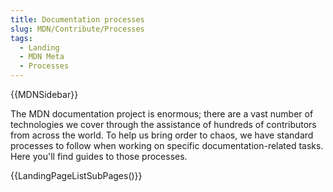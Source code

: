 ```yaml
---
title: Documentation processes
slug: MDN/Contribute/Processes
tags:
  - Landing
  - MDN Meta
  - Processes
---
```

{{MDNSidebar}}

The MDN documentation project is enormous; there are a vast number of technologies we cover through the assistance of hundreds of contributors from across the world. To help us bring order to chaos, we have standard processes to follow when working on specific documentation-related tasks. Here you'll find guides to those processes.

{{LandingPageListSubPages()}}
